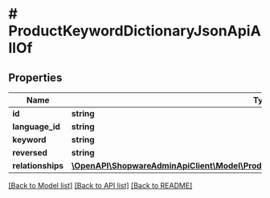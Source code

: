 # # ProductKeywordDictionaryJsonApiAllOf

## Properties

Name | Type | Description | Notes
------------ | ------------- | ------------- | -------------
**id** | **string** |  | [optional]
**language_id** | **string** |  |
**keyword** | **string** |  |
**reversed** | **string** |  | [optional]
**relationships** | [**\OpenAPI\ShopwareAdminApiClient\Model\ProductKeywordDictionaryJsonApiAllOfRelationships**](ProductKeywordDictionaryJsonApiAllOfRelationships.md) |  | [optional]

[[Back to Model list]](../../README.md#models) [[Back to API list]](../../README.md#endpoints) [[Back to README]](../../README.md)
